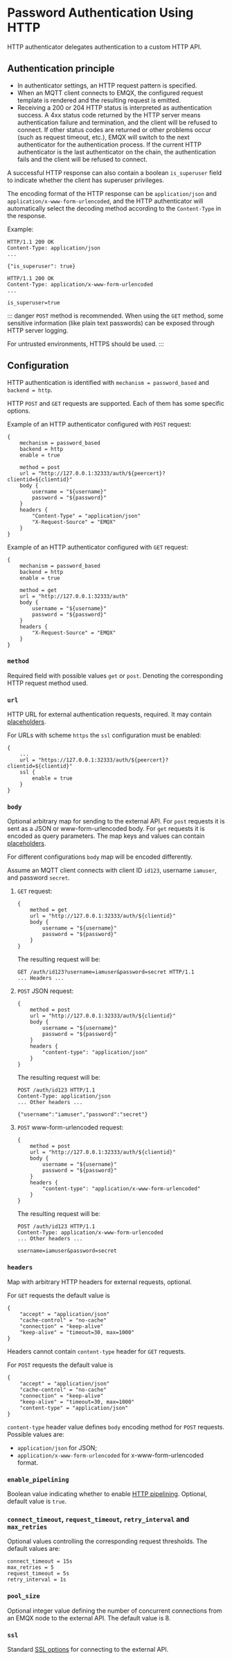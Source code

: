 # Password Authentication Using HTTP

HTTP authenticator delegates authentication to a custom HTTP API.

## Authentication principle

- In authenticator settings, an HTTP request pattern is specified.
- When an MQTT client connects to EMQX, the configured request template is rendered and the resulting request is emitted.
- Receiving a 200 or 204 HTTP status is interpreted as authentication success. A 4xx status code returned by the HTTP server means authentication failure and termination, and the client will be refused to connect. If other status codes are returned or other problems occur (such as request timeout, etc.), EMQX will switch to the next authenticator for the authentication process. If the current HTTP authenticator is the last authenticator on the chain, the authentication fails and the client will be refused to connect.

A successful HTTP response can also contain a boolean `is_superuser` field to indicate whether the client has superuser privileges.

The encoding format of the HTTP response can be `application/json` and `application/x-www-form-urlencoded`, and the HTTP authenticator will automatically select the decoding method according to the `Content-Type` in the response.

Example:

```
HTTP/1.1 200 OK
Content-Type: application/json
...

{"is_superuser": true}
```

```
HTTP/1.1 200 OK
Content-Type: application/x-www-form-urlencoded
...

is_superuser=true
```



::: danger
`POST` method is recommended. When using the `GET` method, some sensitive information (like plain text passwords) can be exposed through HTTP server logging.

For untrusted environments, HTTPS should be used.
:::

## Configuration

HTTP authentication is identified with `mechanism = password_based` and `backend = http`.

HTTP `POST` and `GET` requests are supported. Each of them has some specific options.

Example of an HTTP authenticator configured with `POST` request:

```
{
    mechanism = password_based
    backend = http
    enable = true

    method = post
    url = "http://127.0.0.1:32333/auth/${peercert}?clientid=${clientid}"
    body {
        username = "${username}"
        password = "${password}"
    }
    headers {
        "Content-Type" = "application/json"
        "X-Request-Source" = "EMQX"
    }
}
```

Example of an HTTP authenticator configured with `GET` request:

```
{
    mechanism = password_based
    backend = http
    enable = true

    method = get
    url = "http://127.0.0.1:32333/auth"
    body {
        username = "${username}"
        password = "${password}"
    }
    headers {
        "X-Request-Source" = "EMQX"
    }
}
```

### `method`

Required field with possible values `get` or `post`. Denoting the corresponding HTTP request method used.

### `url`

HTTP URL for external authentication requests, required. It may contain [placeholders](./authn.md#authentication-placeholders).

For URLs with scheme `https` the `ssl` configuration must be enabled:

```
{
    ...
    url = "https://127.0.0.1:32333/auth/${peercert}?clientid=${clientid}"
    ssl {
        enable = true
    }
}
```

### `body`

Optional arbitrary map for sending to the external API. For `post` requests it is sent as a JSON or www-form-urlencoded
body. For `get` requests it is encoded as query parameters. The map keys and values can contain [placeholders](./authn.md#authentication-placeholders).

For different configurations `body` map will be encoded differently.

Assume an MQTT client connects with client ID `id123`, username `iamuser`, and password `secret`.

1. `GET` request:

   ```
   {
       method = get
       url = "http://127.0.0.1:32333/auth/${clientid}"
       body {
           username = "${username}"
           password = "${password}"
       }
   }
   ```
   
   The resulting request will be:
   
   ```
   GET /auth/id123?username=iamuser&password=secret HTTP/1.1
   ... Headers ...
   ```

2. `POST` JSON request:

   ```
   {
       method = post
       url = "http://127.0.0.1:32333/auth/${clientid}"
       body {
           username = "${username}"
           password = "${password}"
       }
       headers {
           "content-type": "application/json"
       }
   }
   ```
   
   The resulting request will be:
   
   ```
   POST /auth/id123 HTTP/1.1
   Content-Type: application/json
   ... Other headers ...
   
   {"username":"iamuser","password":"secret"}
   ```

3. `POST` www-form-urlencoded request:

   ```
   {
       method = post
       url = "http://127.0.0.1:32333/auth/${clientid}"
       body {
           username = "${username}"
           password = "${password}"
       }
       headers {
           "content-type": "application/x-www-form-urlencoded"
       }
   }
   ```
   
   The resulting request will be:
   
   ```
   POST /auth/id123 HTTP/1.1
   Content-Type: application/x-www-form-urlencoded
   ... Other headers ...
   
   username=iamuser&password=secret
   ```

### `headers`

Map with arbitrary HTTP headers for external requests, optional.

For `GET` requests the default value is

```
{
    "accept" = "application/json"
    "cache-control" = "no-cache"
    "connection" = "keep-alive"
    "keep-alive" = "timeout=30, max=1000"
}
```

Headers cannot contain `content-type` header for `GET` requests.

For `POST` requests the default value is

```
{
    "accept" = "application/json"
    "cache-control" = "no-cache"
    "connection" = "keep-alive"
    "keep-alive" = "timeout=30, max=1000"
    "content-type" = "application/json"
}
```

`content-type` header value defines `body` encoding method for `POST` requests. Possible values are:
- `application/json` for JSON;
- `application/x-www-form-urlencoded` for x-www-form-urlencoded format.

### `enable_pipelining`

Boolean value indicating whether to enable [HTTP pipelining](https://wikipedia.org/wiki/HTTP_pipelining).
Optional, default value is `true`.

### `connect_timeout`, `request_timeout`, `retry_interval` and `max_retries`

Optional values controlling the corresponding request thresholds. The default values are:

```
connect_timeout = 15s
max_retries = 5
request_timeout = 5s
retry_interval = 1s
```

### `pool_size`

Optional integer value defining the number of concurrent connections from an EMQX node to the external API.
The default value is 8.

### `ssl`

Standard [SSL options](../ssl.md) for connecting to the external API.
